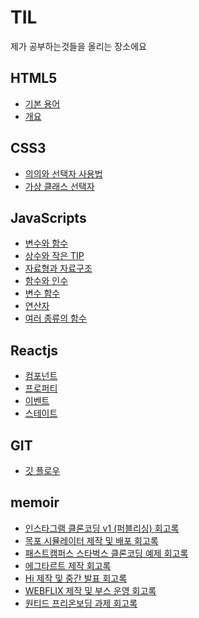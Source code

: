 # TIL
제가 공부하는것들을 올리는 장소에요

## HTML5
- <a href = "https://github.com/googoo81/TIL/blob/main/HTML5/Term.md"> 기본 용어 </a>
- <a href = "https://github.com/googoo81/TIL/blob/main/HTML5/nomal_grammar.md"> 개요 </a>
## CSS3
- <a href = "https://github.com/googoo81/TIL/blob/main/CSS3/Terminology%20Organization.md"> 의의와 선택자 사용법 <a>
- <a href = "https://github.com/googoo81/TIL/blob/main/CSS3/virtual_class_selector.md"> 가상 클래스 선택자 </a>
## JavaScripts
- <a href = "https://github.com/googoo81/TIL/blob/main/Javascripts/variable_and_fuction.md"> 변수와 함수 </a>
- <a href = "https://github.com/googoo81/TIL/blob/main/Javascripts/js_common%20sense.md"> 상수와 작은 TIP </a>
- <a href = "https://github.com/googoo81/TIL/blob/main/Javascripts/js_Data_type_and_structure.md"> 자료형과 자료구조 </a>
- <a href = "https://github.com/googoo81/TIL/blob/main/Javascripts/js_function_and_argument.md"> 함수와 인수 </a>
- <a href = "https://github.com/googoo81/TIL/blob/main/Javascripts/js_conditional_function.md"> 변수 함수 </a>
- <a href = "https://github.com/googoo81/TIL/blob/main/Javascripts/js_Operators.md"> 연산자 </a>
- <a href = "https://github.com/googoo81/TIL/blob/main/Javascripts/js_just_function.md"> 여러 종류의 함수 </a>
## Reactjs
- <a href = "https://github.com/googoo81/TIL/blob/main/Reactjs/component.md"> 컴포넌트 </a>
- <a href = "https://github.com/googoo81/TIL/blob/main/Reactjs/props.md"> 프로퍼티 </a>
- <a href = "https://github.com/googoo81/TIL/blob/main/Reactjs/event.md"> 이벤트 </a>
- <a href = "https://github.com/googoo81/TIL/blob/main/Reactjs/state.md"> 스테이트 </a>
## GIT
- <a href = "https://github.com/googoo81/TIL/blob/main/GIT/gitflow.md"> 깃 플로우 </a>
## memoir
- <a href = "https://github.com/googoo81/TIL/blob/main/Memoir/Instagram_v1_memoir.md"> 인스타그램 클론코딩 v1 (퍼블리싱) 회고록 </a>
- <a href = "https://github.com/googoo81/TIL/blob/main/Memoir/MokpoSimulater_memoir.md"> 목포 시뮬레이터 제작 및 배포 회고록 </a>
- <a href = "https://github.com/googoo81/TIL/blob/main/Memoir/Starbucks_exercise_clone_memoir.md"> 패스트캠퍼스 스타벅스 클론코딩 예제 회고록 </a>
- <a href = "https://github.com/googoo81/TIL/blob/main/Memoir/EggTart_memoir.md"> 에그타르트 제작 회고록 </a>
- <a href = "https://github.com/googoo81/TIL/blob/main/Memoir/HomebaseInterface_memoir.md"> Hi 제작 및 중간 발표 회고록 </a>
- <a href = "https://github.com/googoo81/TIL/blob/main/Memoir/WEBFLIX_memoir.md"> WEBFLIX 제작 및 부스 운영 회고록 </a>
- <a href = "https://github.com/googoo81/TIL/blob/main/Memoir/WantedPreonboarding_memoir.md"> 원티드 프리온보딩 과제 회고록 </a>
